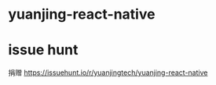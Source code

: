 # yuanjing-react-native


# issue hunt
捐赠 https://issuehunt.io/r/yuanjingtech/yuanjing-react-native
